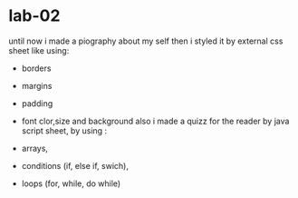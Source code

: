 # lab-02
until now i made a piography about my self then i styled it by external css sheet
like using:
- borders
- margins
- padding
- font clor,size and background
 also i made a quizz for the reader by java script sheet, by using :
 
- arrays,
- conditions (if, else if, swich), 
- loops (for, while, do while)